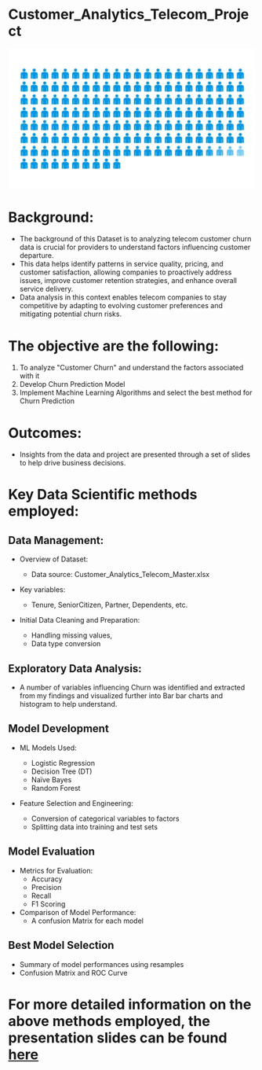 # Customer_Analytics_Telecom_Project

<img src="IMG/customers-chrun.jpg" width="700">

# Background:
- The background of this Dataset is to analyzing telecom customer churn data is crucial for providers to understand factors influencing customer departure. 
- This data helps identify patterns in service quality, pricing, and customer satisfaction, allowing companies to proactively address issues, improve customer retention strategies, and enhance overall service delivery. 
- Data analysis in this context enables telecom companies to stay competitive by adapting to evolving customer preferences and mitigating potential churn risks.


# The objective are the following:
1. To analyze "Customer Churn" and understand the factors associated with it
2. Develop Churn Prediction Model 
3. Implement Machine Learning Algorithms and select the best method for Churn Prediction


# Outcomes:
- Insights from the data and project are presented through a set of slides to help drive business decisions.


# Key Data Scientific methods employed:
## Data Management:
  - Overview of Dataset:
     - Data source: Customer_Analytics_Telecom_Master.xlsx
  - Key variables:
    - Tenure, SeniorCitizen, Partner, Dependents, etc.
  
  - Initial Data Cleaning and Preparation:
    - Handling missing values,
    - Data type conversion

  
## Exploratory Data Analysis:
  - A number of variables influencing Churn was identified and extracted from my findings and visualized further into Bar bar charts and histogram to help understand. 


## Model Development
  - ML Models Used:
    - Logistic Regression
    - Decision Tree (DT)
    - Naïve Bayes
    - Random Forest

  - Feature Selection and Engineering:
    - Conversion of categorical variables to factors
    - Splitting data into training and test sets


## Model Evaluation
   - Metrics for Evaluation:
     - Accuracy
     - Precision
     - Recall
     - F1 Scoring
   - Comparison of Model Performance:
     - A confusion Matrix for each model


## Best Model Selection
  - Summary of model performances using resamples
  - Confusion Matrix and ROC Curve


# For more detailed information on the above methods employed, the presentation slides can be found [here](https://github.com/robert-solomon12/Customer_Analytics_Telecom_Project/blob/main/Telekom_Analytics_Pre.pdf)
